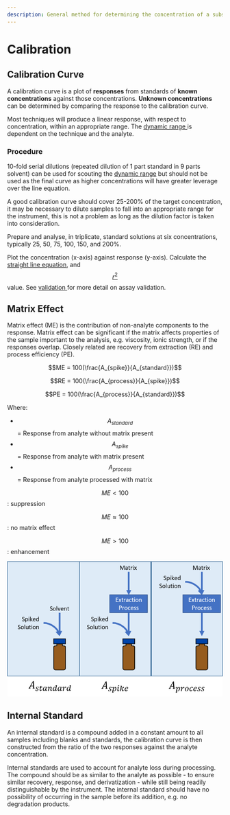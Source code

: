 ```yaml
---
description: General method for determining the concentration of a substance in a sample
---
```


# Calibration

## Calibration Curve

A calibration curve is a plot of **responses** from standards of **known concentrations** against those concentrations. **Unknown concentrations** can be determined by comparing the response to the calibration curve.

Most techniques will produce a linear response, with respect to concentration, within an appropriate range. The [dynamic range ](validation.md#dynamic-range)is dependent on the technique and the analyte.

### Procedure

10-fold serial dilutions (repeated dilution of 1 part standard in 9 parts solvent) can be used for scouting the [dynamic range](validation.md#dynamic-range) but should not be used as the final curve as higher concentrations will have greater leverage over the line equation.

A good calibration curve should cover 25-200% of the target concentration, it may be necessary to dilute samples to fall into an appropriate range for the instrument, this is not a problem as long as the dilution factor is taken into consideration.

Prepare and analyse, in triplicate, standard solutions at six concentrations, typically 25, 50, 75, 100, 150, and 200%.

Plot the concentration (x-axis) against response (y-axis). Calculate the [straight line equation](data-analysis.md#linear-regression), and[ $$r^2$$](data-analysis.md#coefficient-of-determination)value. See [validation ](validation.md)for more detail on assay validation.

## Matrix Effect

Matrix effect (ME) is the contribution of non-analyte components to the response. Matrix effect can be significant if the matrix affects properties of the sample important to the analysis, e.g. viscosity, ionic strength, or if the responses overlap. Closely related are recovery from extraction (RE) and process efficiency (PE).

$$ME = 100(\frac{A_{spike}}{A_{standard}})$$

$$RE = 100(\frac{A_{process}}{A_{spike}})$$

$$PE = 100(\frac{A_{process}}{A_{standard}})$$

Where:

* $$A_{standard}$$ = Response from analyte without matrix present
* $$A_{spike}$$ = Response from analyte with matrix present
* $$A_{process}$$ = Response from analyte processed with matrix

$$ME < 100$$: suppression

$$ME ≈ 100$$: no matrix effect

$$ME > 100$$: enhancement

![](<../../.gitbook/assets/Extraction standards (2).png>)

## Internal Standard

An internal standard is a compound added in a constant amount to all samples including blanks and standards, the calibration curve is then constructed from the ratio of the two responses against the analyte concentration.

Internal standards are used to account for analyte loss during processing. The compound should be as similar to the analyte as possible - to ensure similar recovery, response, and derivatization - while still being readily distinguishable by the instrument. The internal standard should have no possibility of occurring in the sample before its addition, e.g. no degradation products.
